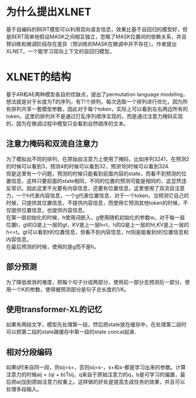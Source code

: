 # 为什么提出XLNET
基于自编码的BERT模型可以利用双向语言信息，效果比基于自回归的模型好，但是BERT简单地假设MASK之间相互独立，忽略了MASK位置间的依赖关系，并且预训练和微调阶段存在差异（预训练的MASK在微调中并不存在）。作者提出XLNET，一个能学习双向上下文的自回归模型。
# XLNET的结构
基于AR和AE两种模型各自的优缺点，提出了permutation language modeling，想法就是对于长度为T的序列，有T!个排列，每次选取一个排列进行优化，因为所有排列共享一套模型参数，因此对于每个token，实际上可以看到左右两边所有的token。这里的排列并不是通过打乱序列顺序实现的，而是通过注意力掩码实现的，因为在微调过程中模型只会看到自然顺序的文本。
## 注意力掩码和双流自注意力
为了模拟出不同的排列，在原始自注意力上使用了掩码，比如序列3241，在预测2的时候可以看到3，预测4的时候可以看到32，预测1的时候可以看到324.<br>
但是这里有一个问题，预测的时候只能看到前面内容的state，而看不到预测的位置信息，这样只要前面的state相同，不同的位置的预测可能是相同的，这显然违反常识。因此这里不光要有内容信息，还要有位置信息，这里使用了双流自注意力，一个h代表内容信息，一个g代表位置信息，对于一个token，当预测它自己的时候，只提供其位置信息，不提供内容信息，而使用它预测其他token的时候，不仅提供位置信息，也提供内容信息。<br>
在第一层初始化的时候，h使用词嵌入，g使用随机初始化的参数w。对于每一层位置t，gt的Q是上一层的gt，KV是上一层h<t，h的Q是上一层的ht,KV是上一层的h<=t。gt可以看到t的位置信息，但看不到内容信息，ht则是能看到t的位置信息和内容信息。<br>
在最后预测的时候，使用的是g而不是h。
## 部分预测
为了降低收敛的难度，把每个句子分成两部分，使用前一部分去预测后一部分，使用一个K的参数，使得被预测部分是句子总长度的1/K。
## 使用transformer-XL的记忆
如果有两段文字，模型先处理第一段，然后把state放在缓存中，在处理第二段时可以把第二段的state跟缓存中第一段的state concat起来.
## 相对分段编码
如果ij时来自同一段，则sij=s+，否则sij=s-，s+和s-都是学习出来的参数。计算注意力的时候aij = (qi + b)Tsij，q来自于原始注意力的q，b是可学习的偏置，最后把aij加到原始注意力权重上。这样做的好处是提高生成任务的效果，并且可以处理多段输入。
